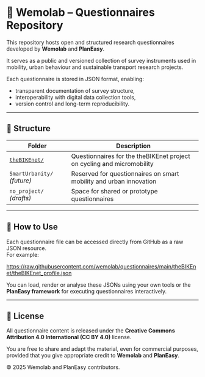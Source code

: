 # 🧩 Wemolab – Questionnaires Repository

This repository hosts open and structured research questionnaires developed by **Wemolab** and **PlanEasy**.

It serves as a public and versioned collection of survey instruments used in mobility, urban behaviour and sustainable transport research projects.

Each questionnaire is stored in JSON format, enabling:
- transparent documentation of survey structure,
- interoperability with digital data collection tools,
- version control and long-term reproducibility.

---

## 📂 Structure

| Folder | Description |
|---------|--------------|
| [`theBIKEnet/`](theBIKEnet/) | Questionnaires for the theBIKEnet project on cycling and micromobility |
| `SmartUrbanity/` *(future)* | Reserved for questionnaires on smart mobility and urban innovation |
| `no_project/` *(drafts)* | Space for shared or prototype questionnaires |

---

## 🧠 How to Use

Each questionnaire file can be accessed directly from GitHub as a raw JSON resource.  
For example:

https://raw.githubusercontent.com/wemolab/questionnaires/main/theBIKEnet/theBIKEnet_profile.json


You can load, render or analyse these JSONs using your own tools or the **PlanEasy framework** for executing questionnaires interactively.

---

## 🔖 License

All questionnaire content is released under the **Creative Commons Attribution 4.0 International (CC BY 4.0)** license.

You are free to share and adapt the material, even for commercial purposes, provided that you give appropriate credit to **Wemolab** and **PlanEasy**.

© 2025 Wemolab and PlanEasy contributors.
